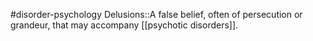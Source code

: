 #disorder-psychology 
Delusions::A false belief, often of persecution or grandeur, that may accompany [[psychotic disorders]]. 